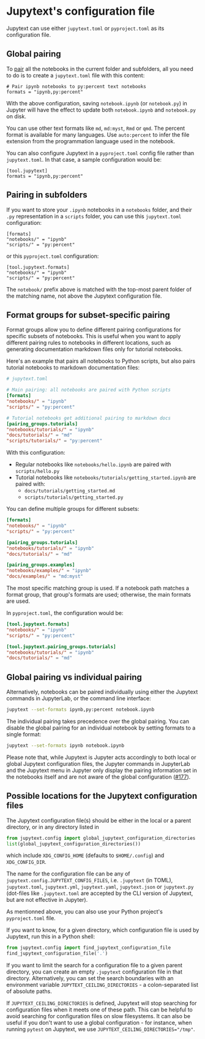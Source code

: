 # Jupytext's configuration file

Jupytext can use either `jupytext.toml` or `pyproject.toml` as its configuration file.

## Global pairing

To [pair](paired-notebooks.md) all the notebooks in the current folder and subfolders, all you need to do is to create a `jupytext.toml` file with this content:

```
# Pair ipynb notebooks to py:percent text notebooks
formats = "ipynb,py:percent"
```

With the above configuration, saving `notebook.ipynb` (or `notebook.py`) in Jupyter will have the effect to update both `notebook.ipynb` and `notebook.py` on disk.

You can use other text formats like `md`, `md:myst`, `Rmd` or `qmd`. The percent format is available for many languages. Use `auto:percent` to infer the file extension from the programmation language used in the notebook.

You can also configure Jupytext in a `pyproject.toml` config file rather than `jupytext.toml`. In that case, a sample configuration would be:
```
[tool.jupytext]
formats = "ipynb,py:percent"
```

## Pairing in subfolders

If you want to store your `.ipynb` notebooks in a `notebooks` folder, and their `.py` representation in a `scripts` folder, you can use this `jupytext.toml` configuration:
```
[formats]
"notebooks/" = "ipynb"
"scripts/" = "py:percent"
```

or this `pyproject.toml` configuration:
```
[tool.jupytext.formats]
"notebooks/" = "ipynb"
"scripts/" = "py:percent"
```

The `notebook/` prefix above is matched with the top-most parent folder of the matching name, not above the Jupytext configuration file.

## Format groups for subset-specific pairing

Format groups allow you to define different pairing configurations for specific subsets of notebooks. This is useful when you want to apply different pairing rules to notebooks in different locations, such as generating documentation markdown files only for tutorial notebooks.

Here's an example that pairs all notebooks to Python scripts, but also pairs tutorial notebooks to markdown documentation files:

```toml
# jupytext.toml

# Main pairing: all notebooks are paired with Python scripts
[formats]
"notebooks/" = "ipynb"
"scripts/" = "py:percent"

# Tutorial notebooks get additional pairing to markdown docs
[pairing_groups.tutorials]
"notebooks/tutorials/" = "ipynb"
"docs/tutorials/" = "md"
"scripts/tutorials/" = "py:percent"
```

With this configuration:
- Regular notebooks like `notebooks/hello.ipynb` are paired with `scripts/hello.py`
- Tutorial notebooks like `notebooks/tutorials/getting_started.ipynb` are paired with:
  - `docs/tutorials/getting_started.md`
  - `scripts/tutorials/getting_started.py`

You can define multiple groups for different subsets:

```toml
[formats]
"notebooks/" = "ipynb"
"scripts/" = "py:percent"

[pairing_groups.tutorials]
"notebooks/tutorials/" = "ipynb"
"docs/tutorials/" = "md"

[pairing_groups.examples]
"notebooks/examples/" = "ipynb"
"docs/examples/" = "md:myst"
```

The most specific matching group is used. If a notebook path matches a format group, that group's formats are used; otherwise, the main formats are used.

In `pyproject.toml`, the configuration would be:
```toml
[tool.jupytext.formats]
"notebooks/" = "ipynb"
"scripts/" = "py:percent"

[tool.jupytext.pairing_groups.tutorials]
"notebooks/tutorials/" = "ipynb"
"docs/tutorials/" = "md"
```

## Global pairing vs individual pairing

Alternatively, notebooks can be paired individually using either the Jupytext commands in JupyterLab, or the command line interface:

```bash
jupytext --set-formats ipynb,py:percent notebook.ipynb
```

The individual pairing takes precedence over the global pairing. You can disable the global pairing for an individual notebook by setting formats to a single format:
```bash
jupytext --set-formats ipynb notebook.ipynb
```

Please note that, while Jupytext is Jupyter acts accordingly to both local or global Jupytext configuration files, the Jupyter commands in JupyterLab and the Jupytext menu in Jupyter only display the pairing information set in the notebooks itself and are not aware of the global configuration ([#177](https://github.com/mwouts/jupytext/issues/177)).

## Possible locations for the Jupytext configuration files

The Jupytext configuration file(s) should be either in the local or a parent directory, or in any directory listed in
```python
from jupytext.config import global_jupytext_configuration_directories
list(global_jupytext_configuration_directories())
```
which include `XDG_CONFIG_HOME` (defaults to `$HOME/.config`) and `XDG_CONFIG_DIR`.

The name for the configuration file can be any of `jupytext.config.JUPYTEXT_CONFIG_FILES`, i.e. `.jupytext` (in TOML),
`jupytext.toml`, `jupytext.yml`, `jupytext.yaml`, `jupytext.json` or `jupytext.py` (dot-files
like `.jupytext.toml` are accepted by the CLI version of Jupytext, but are not effective in Jupyter).

As mentionned above, you can also use your Python project's `pyproject.toml` file.

If you want to know, for a given directory, which configuration file is used by Jupytext, run this in a Python shell:
```python
from jupytext.config import find_jupytext_configuration_file
find_jupytext_configuration_file('.')
```

If you want to limit the search for a configuration file to a given parent directory, you can create an empty `.jupytext` configuration file in that directory. Alternatively, you can set the search boundaries with an environment variable `JUPYTEXT_CEILING_DIRECTORIES` - a colon-separated list of absolute paths.

If `JUPYTEXT_CEILING_DIRECTORIES` is defined, Jupytext will stop searching for configuration files when it meets one of these path. This can be helpful to avoid searching for configuration files on slow filesystems. It can also be useful if you don't want to use a global configuration - for instance, when running `pytest` on Jupytext, we use `JUPYTEXT_CEILING_DIRECTORIES="/tmp"`.
